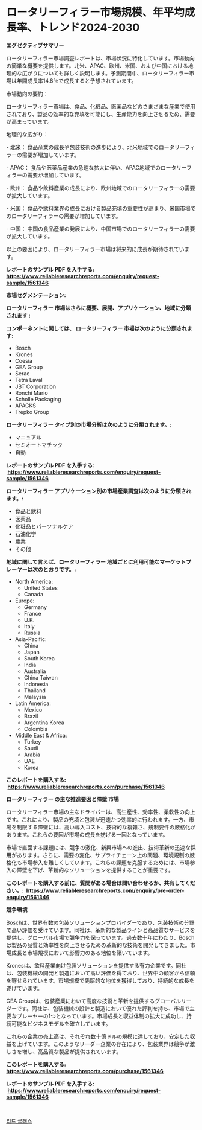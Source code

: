 <p><h1>ロータリーフィラー市場規模、年平均成長率、トレンド2024-2030</h1></p><p><strong>エグゼクティブサマリー</strong></p>
<p><p>ロータリーフィラー市場調査レポートは、市場状況に特化しています。市場動向の簡単な概要を提供します。北米、APAC、欧州、米国、および中国における地理的な広がりについても詳しく説明します。予測期間中、ロータリーフィラー市場は年間成長率14.8％で成長すると予想されています。</p><p>市場動向の要約：</p><p>ロータリーフィラー市場は、食品、化粧品、医薬品などのさまざまな産業で使用されており、製品の効率的な充填を可能にし、生産能力を向上させるため、需要が高まっています。</p><p>地理的な広がり：</p><p>- 北米： 食品産業の成長や包装技術の進歩により、北米地域でのロータリーフィラーの需要が増加しています。</p><p>- APAC： 食品や医薬品産業の急速な拡大に伴い、APAC地域でのロータリーフィラーの需要が増加しています。</p><p>- 欧州： 食品や飲料産業の成長により、欧州地域でのロータリーフィラーの需要が拡大しています。</p><p>- 米国： 食品や飲料業界の成長における製品充填の重要性が高まり、米国市場でのロータリーフィラーの需要が増加しています。</p><p>- 中国： 中国の食品産業の発展により、中国市場でのロータリーフィラーの需要が拡大しています。</p><p>以上の要因により、ロータリーフィラー市場は将来的に成長が期待されています。</p></p>
<p><strong>レポートのサンプル PDF を入手する: <a href="https://www.reliableresearchreports.com/enquiry/request-sample/1561346">https://www.reliableresearchreports.com/enquiry/request-sample/1561346</a></strong></p>
<p><strong>市場セグメンテーション:</strong></p>
<p><strong> ロータリーフィラー 市場はさらに概要、展開、アプリケーション、地域に分類されます :</strong></p>
<p><strong>コンポーネントに関しては、 ロータリーフィラー 市場は次のように分類されます: &nbsp;</strong></p>
<p><ul><li>Bosch</li><li>Krones</li><li>Coesia</li><li>GEA Group</li><li>Serac</li><li>Tetra Laval</li><li>JBT Corporation</li><li>Ronchi Mario</li><li>Scholle Packaging</li><li>APACKS</li><li>Trepko Group</li></ul></p>
<p><strong> ロータリーフィラー タイプ別の市場分析は次のように分類されます。:</strong></p>
<p><ul><li>マニュアル</li><li>セミオートマチック</li><li>自動</li></ul></p>
<p><strong>レポートのサンプル PDF を入手する: &nbsp;<a href="https://www.reliableresearchreports.com/enquiry/request-sample/1561346">https://www.reliableresearchreports.com/enquiry/request-sample/1561346</a></strong></p>
<p><strong> ロータリーフィラー アプリケーション別の市場産業調査は次のように分類されます。:</strong></p>
<p><ul><li>食品と飲料</li><li>医薬品</li><li>化粧品とパーソナルケア</li><li>石油化学</li><li>農業</li><li>その他</li></ul></p>
<p><strong>地域に関して言えば、ロータリーフィラー 地域ごとに利用可能なマーケットプレーヤーは次のとおりです。:</strong></p>
<p><ul>
    <li>
        North America:
        <ul>
            <li>United States</li>
            <li>Canada</li>
        </ul>
    </li>
    <li>
        Europe:
        <ul>
            <li>Germany</li>
            <li>France</li>
            <li>U.K.</li>
            <li>Italy</li>
            <li>Russia</li>
        </ul>
    </li>
    <li>
        Asia-Pacific:
        <ul>
            <li>China</li>
            <li>Japan</li>
            <li>South Korea</li>
            <li>India</li>
            <li>Australia</li>
            <li>China Taiwan</li>
            <li>Indonesia</li>
            <li>Thailand</li>
            <li>Malaysia</li>
        </ul>
    </li>
    <li>
        Latin America:
        <ul>
            <li>Mexico</li>
            <li>Brazil</li>
            <li>Argentina Korea</li>
            <li>Colombia</li>
        </ul>
    </li>
    <li>
        Middle East & Africa:
        <ul>
            <li>Turkey</li>
            <li>Saudi</li>
            <li>Arabia</li>
            <li>UAE</li>
            <li>Korea</li>
        </ul>
    </li>
    </ul></p>
<p><strong>このレポートを購入する: &nbsp;<a href="https://www.reliableresearchreports.com/purchase/1561346">https://www.reliableresearchreports.com/purchase/1561346</a></strong></p>
<p><strong>ロータリーフィラー の主な推進要因と障壁 市場</strong></p>
<p><p>ロータリーフィラー市場の主なドライバーは、高生産性、効率性、柔軟性の向上です。これにより、製品の充填と包装が迅速かつ効率的に行われます。一方、市場を制限する障壁には、高い導入コスト、技術的な複雑さ、規制要件の厳格化があります。これらの要因が市場の成長を妨げる一因となっています。</p><p>市場で直面する課題には、競争の激化、新興市場への進出、技術革新の迅速な採用があります。さらに、需要の変化、サプライチェーン上の問題、環境規制の厳格化も市場参入を難しくしています。これらの課題を克服するためには、市場参入の障壁を下げ、革新的なソリューションを提供することが重要です。</p></p>
<p><strong>このレポートを購入する前に、質問がある場合は問い合わせるか、共有してください。:&nbsp; <a href="https://www.reliableresearchreports.com/enquiry/pre-order-enquiry/1561346">https://www.reliableresearchreports.com/enquiry/pre-order-enquiry/1561346</a></strong></p>
<p><strong>競争環境</strong></p>
<p><p>Boschは、世界有数の包装ソリューションプロバイダーであり、包装技術の分野で高い評価を受けています。同社は、革新的な製品ラインと高品質なサービスを提供し、グローバル市場で競争力を保っています。過去数十年にわたり、Boschは製品の品質と効率性を向上させるための革新的な技術を開発してきました。市場成長と市場規模において影響力のある地位を築いています。</p><p>Kronesは、飲料産業向け包装ソリューションを提供する有力企業です。同社は、包装機械の開発と製造において高い評価を得ており、世界中の顧客から信頼を寄せられています。市場規模で先駆的な地位を獲得しており、持続的な成長を遂げています。</p><p>GEA Groupは、包装産業において高度な技術と革新を提供するグローバルリーダーです。同社は、包装機械の設計と製造において優れた評判を持ち、市場で主要なプレーヤーの1つとなっています。市場成長と収益体制の拡大に成功し、持続可能なビジネスモデルを確立しています。</p><p>これらの企業の売上高は、それぞれ数十億ドルの規模に達しており、安定した収益を上げています。このようなリーダー企業の存在により、包装業界は競争が激しさを増し、高品質な製品が提供されています。</p></p>
<p><strong>このレポートを購入する: &nbsp; <a href="https://www.reliableresearchreports.com/purchase/1561346">https://www.reliableresearchreports.com/purchase/1561346</a></strong></p>
<p><strong>レポートのサンプル PDF を入手する: &nbsp;<a href="https://www.reliableresearchreports.com/enquiry/request-sample/1561346">https://www.reliableresearchreports.com/enquiry/request-sample/1561346</a></strong><strong></strong></p>
<p>&nbsp;</p>
<p><p><a href="https://github.com/rsg307664904/Market-Research-Report-List-1/blob/main/34182365459.md">리드 글래스</a></p></p>